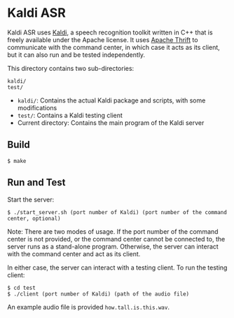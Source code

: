 # Kaldi ASR
Kaldi ASR uses [Kaldi](http://kaldi.sourceforge.net/), a speech recognition toolkit
written in C++ that is freely available under the Apache license. 
It uses [Apache Thrift](http://thrift.apache.org/) to communicate with the command center,
in which case it acts as its client,
but it can also run and be tested independently.

This directory contains two sub-directories:

```
kaldi/ 
test/
```

- `kaldi/`: Contains the actual Kaldi package and scripts, with some
  modifications
- `test/`: Contains a Kaldi testing client
- Current directory: Contains the main program of the Kaldi server

## Build

```
$ make
```

## Run and Test

Start the server:

```
$ ./start_server.sh (port number of Kaldi) (port number of the command center, optional)
```

Note: There are two modes of usage. 
If the port number of the command center is not provided,
or the command center cannot be connected to,
the server runs as a stand-alone program.
Otherwise, the server can interact with the command center
and act as its client.

In either case, the server can interact with a testing client.
To run the testing client:

```
$ cd test
$ ./client (port number of Kaldi) (path of the audio file)
``` 

An example audio file is provided `how.tall.is.this.wav`.
